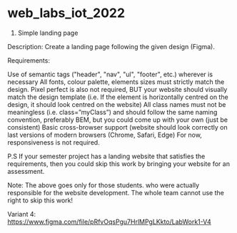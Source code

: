 # web_labs_iot_2022

1. Simple landing page

Description: Create a landing page following the given design (Figma).

Requirements:

Use of semantic tags ("header", "nav", "ul", "footer", etc.) wherever is necessary
All fonts, colour palette, elements sizes must strictly match the design.
Pixel perfect is also not required, BUT your website should visually match the design template (i.e. If the element is horizontally centred on the design, it should look centred on the website)
All class names must not be meaningless (i.e. class=”myClass”) and should follow the same naming convention, preferably BEM, but you could come up with your own (just be consistent)
Basic cross-browser support (website should look correctly on last versions of modern browsers (Chrome, Safari, Edge)
For now, responsiveness is not required.

P.S If your semester project has a landing website that satisfies the requirements, then you could skip this work by bringing your website for an assessment.

Note: The above goes only for those students. who were actually responsible for the website development. The whole team cannot use the right to skip this work!


Variant 4: https://www.figma.com/file/pRfvOqsPgu7HrlMPgLKkto/LabWork1-V4

